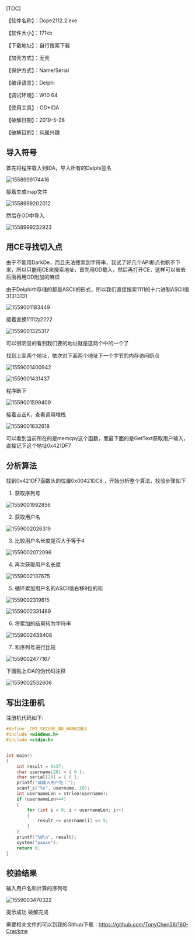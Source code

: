 [TOC]

【软件名称】：Dope2112.2.exe

【软件大小】：171kb

【下载地址】：自行搜索下载

【加壳方式】：无壳

【保护方式】：Name/Serial

【编译语言】：Delphi

【调试环境】：W10 64

【使用工具】: OD+IDA

【破解日期】：2019-5-28

【破解目的】：纯属兴趣

## 导入符号

首先将程序载入到IDA，导入所有的Delphi签名

![1558999174416](assets/1558999174416.png)

接着生成map文件

![1558999202012](assets/1558999202012.png)

然后在OD中导入

![1558999232923](assets/1558999232923.png)

## 用CE寻找切入点

由于不能用DarkDe，而且无法搜索到字符串，我试了好几个API断点也断不下来，所以只能用CE来搜索地址，首先用OD载入，然后再打开CE，这样可以省去后面再用OD附加的麻烦

由于Delphi中存储的都是ASCII的形式，所以我们直接搜索1111的十六进制ASCII值31313131

![1559001183449](assets/1559001183449.png)

接着变换1111为2222

![1559001325317](assets/1559001325317.png)

可以很明显的看到我们要的地址就是这两个中的一个了

找到上面两个地址，依次对下面两个地址下一个字节的内存访问断点

![1559001400942](assets/1559001400942.png)

![1559001431437](assets/1559001431437.png)

程序断下

![1559001599409](assets/1559001599409.png)

接着点击K，查看调用堆栈

![1559001632618](assets/1559001632618.png)

可以看到当前所在的是memcpy这个函数，而最下面的是GetText获取用户输入，直接记下这个地址0x421DF7

## 分析算法

找到0x421DF7函数头的位置0x00421DC8 ，开始分析整个算法，校验步骤如下

1. 获取序列号

![1559001992856](assets/1559001992856.png)

2. 获取用户名

![1559002026319](assets/1559002026319.png)

3. 比较用户名长度是否大于等于4

![1559002072096](assets/1559002072096.png)

4. 再次获取用户名长度

![1559002137675](assets/1559002137675.png)

5. 循环累加用户名的ASCII值右移9位的和

![1559002319615](assets/1559002319615.png)

![1559002331489](assets/1559002331489.png)

6. 将累加的结果转为字符串

![1559002438408](assets/1559002438408.png)

7. 和序列号进行比较

![1559002477167](assets/1559002477167.png)

下面贴上IDA的伪代码注释

![1559002532606](assets/1559002532606.png)

## 写出注册机

注册机代码如下:

```c++
#define _CRT_SECURE_NO_WARNINGS
#include <windows.h>
#include <stdio.h>


int main()
{
	int result = 0x37;
	char username[20] = { 0 };
	char serial[20] = { 0 };
	printf("请输入用户名：");
	scanf_s("%s", username, 20);
	int usernameLen = strlen(username);
	if (usernameLen>=4)
	{
		for (int i = 0; i < usernameLen; i++)
		{
			result += username[i] << 9;
		}
	}
	printf("%d\n", result);
	system("pause");
	return 0;
}

```

## 校验结果

输入用户名和计算的序列号

![1559003470322](assets/1559003470322.png)

提示成功 破解完成

需要相关文件的可以到我的Github下载：https://github.com/TonyChen56/160-Crackme